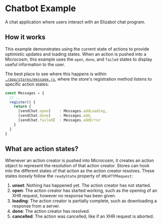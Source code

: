 # Chatbot Example

A chat application where users interact with an Elizabot chat program.

## How it works

This example demonstrates using the current state of actions to
provide optimistic updates and loading states. When an action is
pushed into a Microcosm, this example uses the `open`, `done`, and
`failed` states to display useful information to the user.

The best place to see where this happens is within
[`./app/stores/message.js`](./app/stores/message.js), where the
store's registration method listens to specific action states:

```javascript
const Messages = {
  // ..
  register() {
    return {
      [sendChat.open]    : Messages.addLoading,
      [sendChat.done]    : Messages.add,
      [sendChat.failed]  : Messages.addError
    }
  }
}
```

## What are action states?

Whenever an action creator is pushed into Microcosm, it creates an
action object to represent the resolution of that action
creator. Stores can hook into the different states of that action as the
action creator resolves. These states _loosely_ follow the
`readyState` property of `XMLHTTPRequest`:

1. **unset**: Nothing has happened yet. The action creator has not
   started.
2. **open**: The action creator has started working, such as the opening
   of an XHR request, however no response has been given.
3. **loading**: The action creator is partially complete, such as
   downloading a response from a server.
4. **done**: The action creator has resolved.
5. **cancelled**: The action was cancelled, like if an XHR request is
   aborted.
